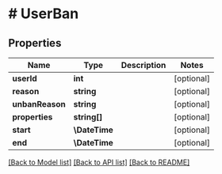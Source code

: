 # # UserBan

## Properties

Name | Type | Description | Notes
------------ | ------------- | ------------- | -------------
**userId** | **int** |  | [optional]
**reason** | **string** |  | [optional]
**unbanReason** | **string** |  | [optional]
**properties** | **string[]** |  | [optional]
**start** | **\DateTime** |  | [optional]
**end** | **\DateTime** |  | [optional]

[[Back to Model list]](../../README.md#models) [[Back to API list]](../../README.md#endpoints) [[Back to README]](../../README.md)
